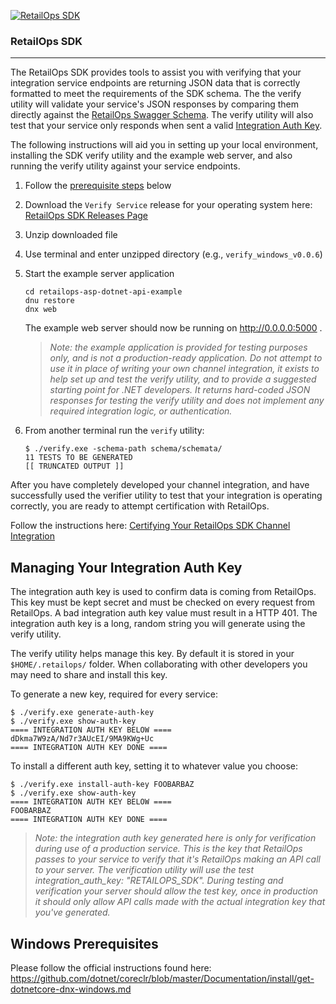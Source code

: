 [![RetailOps SDK](http://cdn2.hubspot.net/hubfs/530512/Image/logo.png)](http://retailops.com)

### RetailOps SDK
----
The RetailOps SDK provides tools to assist you with verifying that your integration service endpoints are returning JSON data that is correctly formatted to meet the requirements of the SDK schema. The the verify utility will validate your service's JSON responses by comparing them directly against the [RetailOps Swagger Schema](http://gudtech.github.io/retailops-sdk/v1/channel). The verify utility will also test that your service only responds when sent a valid [Integration Auth Key](#managing-your-integration-auth-key).

The following instructions will aid you in setting up your local environment, installing the SDK verify utility and the example web server, and also running the verify utility against your service endpoints.    

 1. Follow the [prerequisite steps](#windows-prerequisites) below
 2. Download the `Verify Service` release for your operating system here: [RetailOps SDK Releases Page](https://github.com/gudTECH/retailops-sdk/releases)
 3. Unzip downloaded file
 4. Use terminal and enter unzipped directory (e.g., `verify_windows_v0.0.6`)
 5. Start the example server application

    ```
    cd retailops-asp-dotnet-api-example
    dnu restore
    dnx web
    ```

    The example web server should now be running on http://0.0.0.0:5000 .

    > _Note: the example application is provided for testing purposes only, and is not a production-ready application.
    > Do not attempt to use it in place of writing your own channel integration, it exists to help set up and test
    > the verify utility, and to provide a suggested starting point for .NET developers. It returns hard-coded JSON
    > responses for testing the verify utility and does not implement any required integration logic, or authentication._   

 6. From another terminal run the `verify` utility:

    ```
    $ ./verify.exe -schema-path schema/schemata/
    11 TESTS TO BE GENERATED
    [[ TRUNCATED OUTPUT ]]
    ```

After you have completely developed your channel integration, and have successfully used
the verifier utility to test that your integration is operating correctly, you are ready to
attempt certification with RetailOps.

Follow the instructions here: [Certifying Your RetailOps SDK Channel Integration](https://github.com/gudTECH/retailops-sdk/blob/master/verify/CERTIFY_README.md)

Managing Your Integration Auth Key
---

The integration auth key is used to confirm data is coming from RetailOps. This key must be kept secret and must be checked on every request from RetailOps. A bad integration auth key value must result in a HTTP 401. The integration auth key is a long, random string you will generate using the verify utility.

The verify utility helps manage this key. By default it is stored in your `$HOME/.retailops/` folder. When collaborating with other developers you may need to share and install this key.

To generate a new key, required for every service:

```
$ ./verify.exe generate-auth-key
$ ./verify.exe show-auth-key
==== INTEGRATION AUTH KEY BELOW ====
dDkma7W9zA/Nd7r3AUcEI/9MA9KWg+Uc
==== INTEGRATION AUTH KEY DONE ====
```

To install a different auth key, setting it to whatever value you choose:

```
$ ./verify.exe install-auth-key FOOBARBAZ
$ ./verify.exe show-auth-key
==== INTEGRATION AUTH KEY BELOW ====
FOOBARBAZ
==== INTEGRATION AUTH KEY DONE ====
```

> _Note: the integration auth key generated here is only for verification during use of a production service. This is the key that RetailOps passes to your service to verify that it's RetailOps making an API call to your server. The verification utility will use the test integration_auth_key: "RETAILOPS_SDK". During testing and verification your server should allow the test key, once in production it should only allow API calls made with the actual integration key that you've generated._

Windows Prerequisites
---

  Please follow the official instructions found here: https://github.com/dotnet/coreclr/blob/master/Documentation/install/get-dotnetcore-dnx-windows.md
